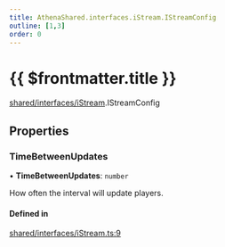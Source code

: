 ```yaml
---
title: AthenaShared.interfaces.iStream.IStreamConfig
outline: [1,3]
order: 0
---
```


# {{ $frontmatter.title }}


[shared/interfaces/iStream](../modules/shared_interfaces_iStream.md).IStreamConfig

## Properties

### TimeBetweenUpdates

• **TimeBetweenUpdates**: `number`

How often the interval will update players.

#### Defined in

[shared/interfaces/iStream.ts:9](https://github.com/Stuyk/altv-athena/blob/ed495cc/src/core/shared/interfaces/iStream.ts#L9)

